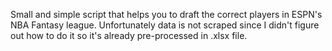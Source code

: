 Small and simple script that helps you to draft the correct players in ESPN's NBA Fantasy league.
Unfortunately data is not scraped since I didn't figure out how to do it so it's already pre-processed in .xlsx file.